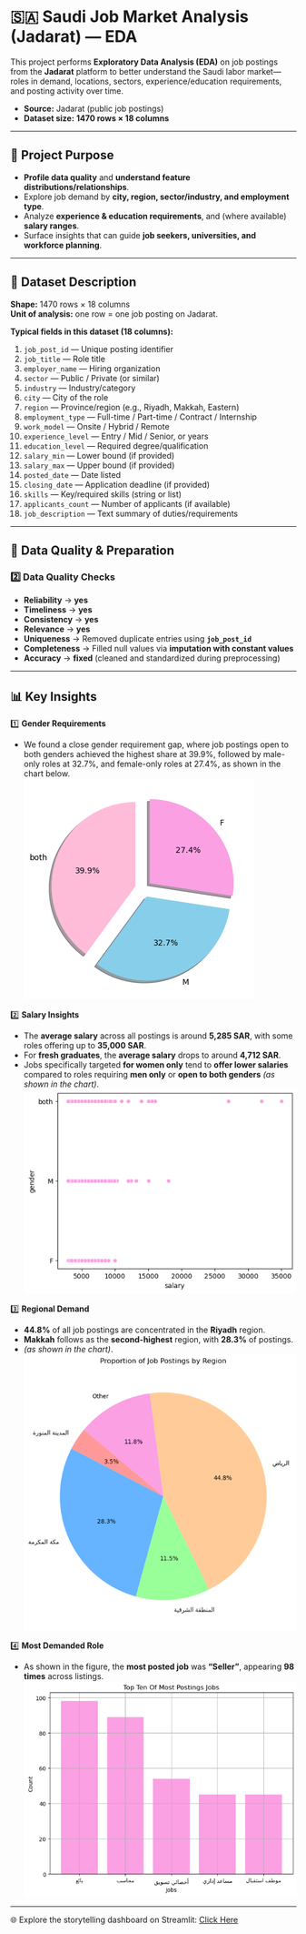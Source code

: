 # 🇸🇦 Saudi Job Market Analysis (Jadarat) — EDA

This project performs **Exploratory Data Analysis (EDA)** on job postings from the **Jadarat** platform to better understand the Saudi labor market—roles in demand, locations, sectors, experience/education requirements, and posting activity over time.

- **Source:** Jadarat (public job postings)
- **Dataset size:** **1470 rows × 18 columns**

---

## 🎯 Project Purpose
- **Profile data quality** and **understand feature distributions/relationships**.  
- Explore job demand by **city, region, sector/industry, and employment type**.  
- Analyze **experience & education requirements**, and (where available) **salary ranges**.  
- Surface insights that can guide **job seekers, universities, and workforce planning**.

---

## 📂 Dataset Description
**Shape:** 1470 rows × 18 columns  
**Unit of analysis:** one row = one job posting on Jadarat.

**Typical fields in this dataset (18 columns):**
1. `job_post_id` — Unique posting identifier  
2. `job_title` — Role title  
3. `employer_name` — Hiring organization  
4. `sector` — Public / Private (or similar)  
5. `industry` — Industry/category  
6. `city` — City of the role  
7. `region` — Province/region (e.g., Riyadh, Makkah, Eastern)  
8. `employment_type` — Full-time / Part-time / Contract / Internship  
9. `work_model` — Onsite / Hybrid / Remote  
10. `experience_level` — Entry / Mid / Senior, or years  
11. `education_level` — Required degree/qualification  
12. `salary_min` — Lower bound (if provided)  
13. `salary_max` — Upper bound (if provided)  
14. `posted_date` — Date listed  
15. `closing_date` — Application deadline (if provided)  
16. `skills` — Key/required skills (string or list)  
17. `applicants_count` — Number of applicants (if available)  
18. `job_description` — Text summary of duties/requirements

---

## 🧹 Data Quality & Preparation

### 2️⃣ Data Quality Checks
- **Reliability** → **yes**  
- **Timeliness** → **yes**  
- **Consistency** → **yes**  
- **Relevance** → **yes**  
- **Uniqueness** → Removed duplicate entries using **`job_post_id`**  
- **Completeness** → Filled null values via **imputation with constant values**  
- **Accuracy** → **fixed** (cleaned and standardized during preprocessing)

---

## 📊 Key Insights

1️⃣ **Gender Requirements**  
   - We found a close gender requirement gap, where job postings open to both genders achieved the highest share at 39.9%, followed by male-only roles at 32.7%, and female-only roles at 27.4%, as shown in the chart below.
     ![Gender Chart](Images/Gender.png) 


2️⃣ **Salary Insights**  
   - The **average salary** across all postings is around **5,285 SAR**, with some roles offering up to **35,000 SAR**.
   - For **fresh graduates**, the **average salary** drops to around **4,712 SAR**.
   - Jobs specifically targeted **for women only** tend to **offer lower salaries** compared to roles requiring **men only** or **open to both genders** *(as shown in the chart)*.
     ![Salary Chart](Images/Salary.png)

3️⃣ **Regional Demand**  
   - **44.8%** of all job postings are concentrated in the **Riyadh** region.  
   - **Makkah** follows as the **second-highest** region, with **28.3%** of postings.
   - *(as shown in the chart)*.
     ![Region Chart](Images/Region.png)

4️⃣ **Most Demanded Role**  
   - As shown in the figure, the **most posted job** was **“Seller”**, appearing **98 times** across listings.
     ![Jobs Chart](Images/Jobs.png)

---

🌐 Explore the storytelling dashboard on Streamlit: [Click Here](https://usecase5jadarat.streamlit.app/)

